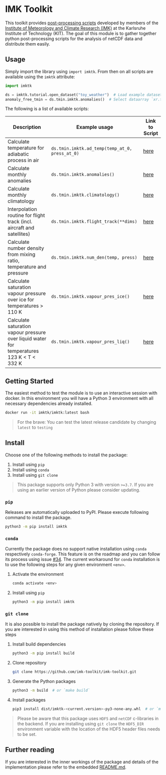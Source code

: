 # IMK Toolkit

This toolkit provides [post-processing scripts](/imktk) developed by members of the
[Institute of Meteorology and Climate Research (IMK)](https://dev.to/epassaro/keep-your-research-reproducible-with-conda-pack-and-github-actions-339n)
at the Karlsruhe Institute of Technology (KIT). The goal of this module is to
gather together python post-processing scripts for the analysis of netCDF data
and distribute them easily.

## Usage
Simply import the library using `import imktk`. From then on all scripts are
available using the `imktk` attribute:

```python
import imktk

ds = imktk.tutorial.open_dataset("toy_weather")  # Load example dataset
anomaly_free_tmin = ds.tmin.imktk.anomalies()  # Select dataarray `xr.tmin` and execute anomalies script
```

The following is a list of available scripts:


| Description | Example usage | Link to Script
|--------|--------|-------------|
|Calculate temperature for adiabatic process in air|`ds.tmin.imktk.ad_temp(temp_at_0, press_at_0)`| [here](./imktk/dataarray_methods/ad_temp.py)|
|Calculate monthly anomalies|`ds.tmin.imktk.anomalies()`| [here](./imktk/dataarray_methods/anomalies.py)|
|Calculate monthly climatology|`ds.tmin.imktk.climatology()`| [here](./imktk/dataarray_methods/climatology.py)|
|Interpolation routine for flight track (incl. aircraft and satellites)| `ds.tmin.imktk.flight_track(**dims)` | [here](./imktk/dataarray_methods/flight_track.py) |
|Calculate number density from mixing ratio, temperature and pressure| `ds.tmin.imktk.num_den(temp, press)` | [here](./imktk/dataarray_methods/num_den.py)|
|Calculate saturation vapour pressure over ice for temperatures > 110 K| `ds.tmin.imktk.vapour_pres_ice()` | [here](./imktk/dataarray_methods/vapour_pres_ice.py)|
|Calculate saturation vapour pressure over liquid water for temperatures 123 K < T < 332 K|`ds.tmin.imktk.vapour_pres_liq()` | [here](./imktk/dataarray_methods/vapour_pres_liq.py)|

## Getting Started

The easiest method to test the module is to use an interactive session with docker.
In this environment you will have a Python 3 environment with all necessary dependencies already installed.

```bash
docker run -it imktk/imktk:latest bash
```

> For the brave: You can test the latest release candidate by changing `latest` to `testing`

## Install

Choose one of the following methods to install the package:

1. Install using `pip`
2. Install using `conda`
3. Install using `git clone`

> This package supports only Python 3 with version `>=3.7`. If you are using
> an earlier version of Python please consider updating.

### `pip`

Releases are automatically uploaded to PyPI. Please execute following command
to install the package.

```bash
python3 -m pip install imktk
```

### `conda`

Currently the package does no support native installation using `conda`
respectively `conda-forge`. This feature is on the roadmap and you can follow
its process using issue [#34](https://github.com/imk-toolkit/imk-toolkit/issues/34).
The current workaround for `conda` installation is to use the following steps
for any given environment `<env>`.

1. Activate the environment

    ```bash
    conda activate <env>
    ```

2. Install using `pip`

    ```bash
    python3 -m pip install imktk
    ```

### `git clone`

It is also possible to install the package natively by cloning the repository.
If you are interested in using this method of installation please follow
these steps

1. Install build dependencies

    ```bash
    python3 -m pip install build
    ```

2. Clone repository

    ```bash
    git clone https://github.com/imk-toolkit/imk-toolkit.git
    ```

3. Generate the Python packages

    ```bash
    python3 -m build  # or `make build`
    ```

4. Install packages

    ```bash
    pip3 install dist/imktk-<current.version>-py3-none-any.whl  # or `make install`
    ```

> Please be aware that this package uses `HDF5` and `netCDF` c-libraries in the
> backend. If you are installing using `git clone` the `HDF5_DIR` environment
> variable with the location of the HDF5 header files needs to be set.

## Further reading

If you are interested in the inner workings of the package and details of the
implementation please refer to the embedded [README.md](/imktk/README.md).
